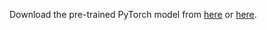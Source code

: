 Download the pre-trained PyTorch model from [here](https://zenodo.org/record/3697767) or [here](https://drive.google.com/file/d/1wWGPoa7aKBlvml6Awe4AzJUbNlR72K6X/view?usp=sharing).

